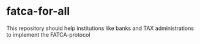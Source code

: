 # fatca-for-all
This repository should help institutions like banks and TAX administrations to implement the FATCA-protocol
